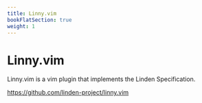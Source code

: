 ```yaml
---
title: Linny.vim
bookFlatSection: true
weight: 1
---
```


# Linny.vim

Linny.vim is a vim plugin that implements the Linden Specification.

https://github.com/linden-project/linny.vim

